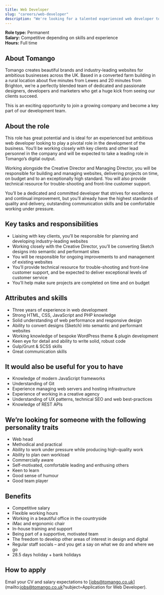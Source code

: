 ```yaml
---
title: Web Developer
slug: "careers/web-developer"
description: "We're looking for a talented experienced web developer to become a key part of our development team."
---
```


**Role type:** Permanent  
**Salary:** Competitive depending on skills and experience  
**Hours:** Full time

## About Tomango

Tomango creates beautiful brands and industry-leading websites for ambitious businesses across the UK. Based in a converted farm building in a rural location about five minutes from Lewes and 20 minutes from Brighton, we’re a perfectly blended team of dedicated and passionate designers, developers and marketers who get a huge kick from seeing our clients succeed.

This is an exciting opportunity to join a growing company and become a key part of our development team.

## About the role

This role has great potential and is ideal for an experienced but ambitious web developer looking to play a pivotal role in the development of the business. You’ll be working closely with key clients and other lead personnel in the company and will be expected to take a leading role in Tomango’s digital output.

Working alongside the Creative Director and Managing Director, you will be responsible for building and managing websites, delivering projects on time, on budget and to an exceptionally high standard. You will also provide technical resource for trouble-shooting and front-line customer support.

You’ll be a dedicated and committed developer that strives for excellence and continual improvement, but you’ll already have the highest standards of quality and delivery, outstanding communication skills and be comfortable working under pressure.

## Key tasks and responsibilities

- Liaising with key clients, you’ll be responsible for planning and developing industry-leading websites
- Working closely with the Creative Director, you’ll be converting Sketch designs into semantic and performant sites
- You will be responsible for ongoing improvements to and management of existing websites
- You’ll provide technical resource for trouble-shooting and front-line customer support, and be expected to deliver exceptional levels of customer service
- You’ll help make sure projects are completed on time and on budget

## Attributes and skills

- Three years of experience in web development
- Strong HTML, CSS, JavaScript and PHP knowledge
- Solid understanding of web performance and responsive design
- Ability to convert designs (Sketch) into semantic and performant websites
- Working knowledge of bespoke WordPress theme & plugin development
- Keen eye for detail and ability to write solid, robust code
- Gulp/Grunt & SCSS skills
- Great communication skills

## It would also be useful for you to have

- Knowledge of modern JavaScript frameworks
- Understanding of Git
- Experience managing web servers and hosting infrastructure
- Experience of working in a creative agency
- Understanding of UX patterns, technical SEO and web best-practices
- Knowledge of REST APIs

## We’re looking for someone with the following personality traits

- Web head
- Methodical and practical
- Ability to work under pressure while producing high-quality work
- Ability to plan own workload
- Commercially aware
- Self-motivated, comfortable leading and enthusing others
- Keen to learn
- Good sense of humour
- Good team player

## Benefits

- Competitive salary
- Flexible working hours
- Working in a beautiful office in the countryside
- iMac and ergonomic chair
- In-house training and support
- Being part of a supportive, motivated team
- The freedom to develop other areas of interest in design and digital
- Regular staff socials – and you get a say on what we do and where we go
- 28.5 days holiday + bank holidays

## How to apply

Email your CV and salary expectations to [jobs@tomango.co.uk](mailto:jobs@tomango.co.uk?subject=Application for Web Developer).
